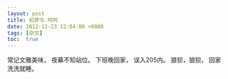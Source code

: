 ```yaml
---
layout: post
title: 如梦令.呵呵
date: 2012-12-23 12:04:00 +0800
tags: [杂文]
toc:  true
---
```


常记文雅美味，
夜幕不知站位。
下班晚回家，
误入205内。
狼狈，狼狈，
回家洗洗就睡。